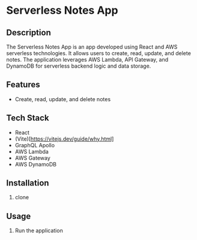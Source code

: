 # Serverless Notes App

## Description
The Serverless Notes App is an app developed using React and AWS serverless technologies. It allows users to create, read, update, and delete notes. The application leverages AWS Lambda, API Gateway, and DynamoDB for serverless backend logic and data storage.

## Features

- Create, read, update, and delete notes

## Tech Stack

- React
- (Vite)[https://vitejs.dev/guide/why.html]
- GraphQL Apollo
- AWS Lambda
- AWS Gateway
- AWS DynamoDB

## Installation

1. clone

## Usage

1. Run the application


